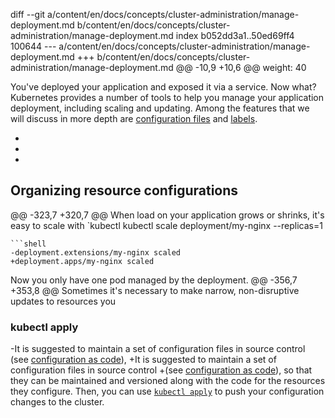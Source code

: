 diff --git a/content/en/docs/concepts/cluster-administration/manage-deployment.md b/content/en/docs/concepts/cluster-administration/manage-deployment.md
index b052dd3a1..50ed69ff4 100644
--- a/content/en/docs/concepts/cluster-administration/manage-deployment.md
+++ b/content/en/docs/concepts/cluster-administration/manage-deployment.md
@@ -10,9 +10,6 @@ weight: 40
 
 You've deployed your application and exposed it via a service. Now what? Kubernetes provides a number of tools to help you manage your application deployment, including scaling and updating. Among the features that we will discuss in more depth are [configuration files](/docs/concepts/configuration/overview/) and [labels](/docs/concepts/overview/working-with-objects/labels/).
 
-
-
-
 <!-- body -->
 
 ## Organizing resource configurations
@@ -323,7 +320,7 @@ When load on your application grows or shrinks, it's easy to scale with `kubectl
 kubectl scale deployment/my-nginx --replicas=1
 ```
 ```shell
-deployment.extensions/my-nginx scaled
+deployment.apps/my-nginx scaled
 ```
 
 Now you only have one pod managed by the deployment.
@@ -356,7 +353,8 @@ Sometimes it's necessary to make narrow, non-disruptive updates to resources you
 
 ### kubectl apply
 
-It is suggested to maintain a set of configuration files in source control (see [configuration as code](http://martinfowler.com/bliki/InfrastructureAsCode.html)),
+It is suggested to maintain a set of configuration files in source control
+(see [configuration as code](https://martinfowler.com/bliki/InfrastructureAsCode.html)),
 so that they can be maintained and versioned along with the code for the resources they configure.
 Then, you can use [`kubectl apply`](/docs/reference/generated/kubectl/kubectl-commands/#apply) to push your configuration changes to the cluster.
 

